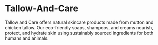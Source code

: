 # Tallow-And-Care
Tallow and Care offers natural skincare products made from mutton and chicken tallow. Our eco-friendly soaps, shampoos, and creams nourish, protect, and hydrate skin using sustainably sourced ingredients for both humans and animals.
